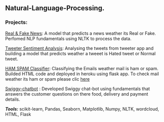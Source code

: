 ## Natural-Language-Processing.

### Projects:

[Real & Fake News](https://github.com/krishnavamshikorpal/Natural-Language-Processing-NLP-portfolio/blob/master/real%20fake/fack%20%20or%20true.ipynb): A model that predicts a news weather its Real or Fake. Perfomed NLP fundamentals using NLTK to process the data.

[Tweeter Sentiment Analysis](https://github.com/krishnavamshikorpal/Natural-Language-Processing-NLP-portfolio/blob/master/Tweeter%20Sentiment%20Analysis/Twitter%20Sentiment%20Analysis.ipynb): Analysing the tweets from tweeter app and building a model that predicts weather a tweeet is Hated tweet or Normal tweet.

[HAM SPAM Classifier](https://github.com/krishnavamshikorpal/Natural-Language-Processing-NLP-portfolio/blob/master/emailclassifier/model.py): Classifying the Emails weather mail is ham or spam. Builded HTML code and deployed in heroku using flask app. To check mail weather its ham or spam please clic [here](https://hamspamclassifier.herokuapp.com/)

[Swiggy-chatbot]() : Developed Swiggy chat-bot using fundamentals that answers the customer questions on there food, delivery and payment details.



***Tools:*** scikit-learn, Pandas, Seaborn, Matplotlib, Numpy, NLTK, wordcloud, HTML, Flask
